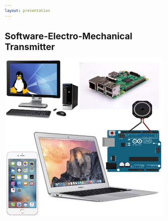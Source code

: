 ```yaml
---
layout: presentation
---
```


# [](#header-1) Software-Electro-Mechanical Transmitter

[![](assets/img/software-electro-mechanical.png)](arduino-speaker-transmitter)
